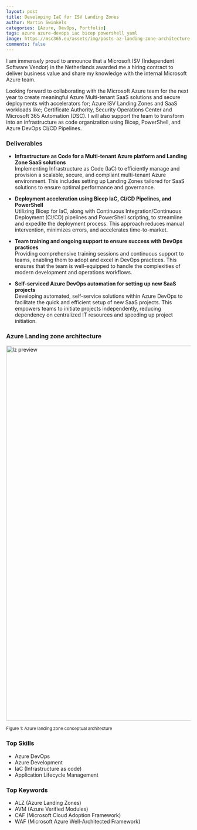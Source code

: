 ```yaml
---
layout: post
title: Developing IaC for ISV Landing Zones
author: Martin Swinkels
categories: [Azure, DevOps, Portfolio]
tags: azure azure-devops iac bicep powershell yaml
image: https://msc365.eu/assets/img/posts-az-landing-zone-architecture-diagram-hub-spoke.svg
comments: false
---
```


I am immensely proud to announce that a Microsoft ISV (Independent Software Vendor) in the Netherlands awarded me a hiring contract to deliver business value and share my knowledge with the internal Microsoft Azure team.

Looking forward to collaborating with the Microsoft Azure team for the next year to create meaningful Azure Multi-tenant SaaS solutions and secure deployments with accelerators for; Azure ISV Landing Zones and SaaS workloads like; Certificate Authority, Security Operations Center and Microsoft 365 Automation (DSC). I will also support the team to transform into an infrastructure as code organization using Bicep, PowerShell, and Azure DevOps CI/CD Pipelines.

### Deliverables

- **Infrastructure as Code for a Multi-tenant Azure platform and Landing Zone SaaS solutions**  
  Implementing Infrastructure as Code (IaC) to efficiently manage and provision a scalable, secure, and compliant multi-tenant Azure environment. This includes setting up Landing Zones tailored for SaaS solutions to ensure optimal performance and governance.

- **Deployment acceleration using Bicep IaC, CI/CD Pipelines, and PowerShell**  
  Utilizing Bicep for IaC, along with Continuous Integration/Continuous Deployment (CI/CD) pipelines and PowerShell scripting, to streamline and expedite the deployment process. This approach reduces manual intervention, minimizes errors, and accelerates time-to-market.

- **Team training and ongoing support to ensure success with DevOps practices**  
  Providing comprehensive training sessions and continuous support to teams, enabling them to adopt and excel in DevOps practices. This ensures that the team is well-equipped to handle the complexities of modern development and operations workflows.

- **Self-serviced Azure DevOps automation for setting up new SaaS projects**  
  Developing automated, self-service solutions within Azure DevOps to facilitate the quick and efficient setup of new SaaS projects. This empowers teams to initiate projects independently, reducing dependency on centralized IT resources and speeding up project initiation.

### Azure Landing zone architecture

<a href="https://learn.microsoft.com/en-us/azure/cloud-adoption-framework/ready/landing-zone/" target="_blanc"><img alt="lz preview" src="posts-az-landing-zone-architecture-diagram-hub-spoke.svg" width="1024"/></a>

<small>Figure 1: Azure landing zone conceptual architecture</small>

### Top Skills

- Azure DevOps
- Azure Development
- IaC (Infrastructure as code)
- Application Lifecycle Management

### Top Keywords

- ALZ (Azure Landing Zones)
- AVM (Azure Verified Modules)
- CAF (Microsoft Cloud Adoption Framework)
- WAF (Microsoft Azure Well-Architected Framework)

